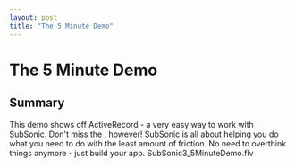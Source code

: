 ```yaml
---
layout: post
title: "The 5 Minute Demo"
---
```


# The 5 Minute Demo



<h2>Summary</h2>

 This demo shows off ActiveRecord - a very easy way to work with SubSonic. Don't miss the 
, however!  SubSonic is all about helping you do what you need to do with the least amount of friction. No need to overthink things anymore - just build your app.  <ag> SubSonic3_5MinuteDemo.flv </ag>
